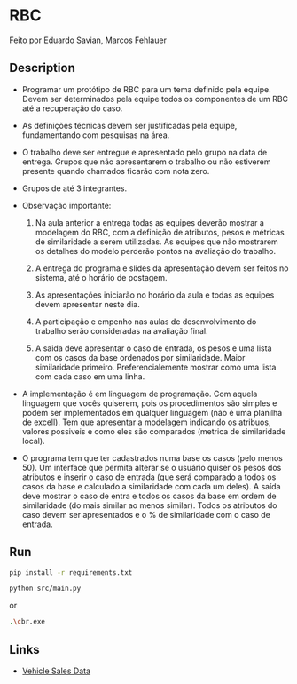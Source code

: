 # RBC

Feito por Eduardo Savian, Marcos Fehlauer

## Description

- Programar um protótipo de RBC para um tema definido pela equipe. Devem ser determinados pela equipe todos os componentes de um RBC até a recuperação do caso.

- As definições técnicas devem ser justificadas pela equipe, fundamentando com pesquisas na área.

- O trabalho deve ser entregue e apresentado pelo grupo na data de entrega. Grupos que não apresentarem o trabalho ou não estiverem presente quando chamados ficarão com nota zero.

- Grupos de até 3 integrantes.

- Observação importante:
  1. Na aula anterior a entrega todas as equipes deverão mostrar a modelagem do RBC, com a definição de atributos, pesos e métricas de similaridade a serem utilizadas. As equipes que não mostrarem os detalhes do modelo perderão pontos na avaliação do trabalho.

  2. A entrega do programa e slides da apresentação devem ser feitos no sistema, até o horário de postagem.

  3. As apresentações iniciarão no horário da aula e todas as equipes devem apresentar neste dia.

  4. A participação e empenho nas aulas de desenvolvimento do trabalho serão consideradas na avaliação final.

  5. A saida deve apresentar o caso de entrada, os pesos e uma lista com os casos da base ordenados por similaridade. Maior similaridade primeiro. Preferencialemente mostrar como uma lista com cada caso em uma linha.

- A implementação é em linguagem de programação. Com aquela linguagem que vocês quiserem, pois os procedimentos são simples e podem ser implementados em qualquer linguagem (não é uma planilha de excell).
Tem que apresentar a modelagem indicando os atribuos, valores possiveis e como eles são comparados (metrica de similaridade local).

- O programa tem que ter cadastrados numa base os casos (pelo menos 50). Um interface que permita alterar se o usuário quiser os pesos dos atributos e inserir o caso de entrada (que será comparado a todos os casos da base e calculado a similaridade com cada um deles). A saída deve mostrar o caso de entra e todos os casos da base em ordem de similaridade (do mais similar ao menos similar). Todos os atributos do caso devem ser apresentados e o % de similaridade com o caso de entrada.

## Run

```bash
pip install -r requirements.txt
```

```bash
python src/main.py
```

or

```bash
.\cbr.exe
```


## Links

- [Vehicle Sales Data](https://www.kaggle.com/datasets/syedanwarafridi/vehicle-sales-data)
